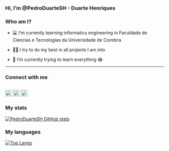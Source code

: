 ### Hi, I’m @PedroDuarteSH - Duarte Henriques

### Who am I?
- 💻 I’m currently learning informatics engineering in Faculdade de Ciencias e Tecnologias da Universidade de Coimbra

- 🧑‍🎓 I try to do my best in all projects I am into

- 📖 I’m currently trying to learn everything 😂

---
### Connect with me

[<img align="left" alt="PedroDuarteSH | LinkedIn" width="22px" style="color:red" src="https://cdn.jsdelivr.net/npm/simple-icons@v3/icons/linkedin.svg" />][linkedin]
[<img align="left" alt="PedroDuarteSH | Instagram" width="22px" src="https://cdn.jsdelivr.net/npm/simple-icons@v3/icons/instagram.svg" />][instagram]
[<img align="left" alt="PedroDuarteSH | Email" width="22px" src="https://cdn.jsdelivr.net/npm/@internetarchive/icon-email@1.3.2/email.svg" />][email]
<br>
---
### My stats
[![PedroDuarteSH GitHub stats](https://github-readme-stats.vercel.app/api?username=PedroDuarteSH&count_private=true&show_icons=true&theme=radical)]()


### My languages
[![Top Langs](https://github-readme-stats.vercel.app/api/top-langs/?username=PedroDuarteSH&exclude_repo=Smartphone-Based-Recognition-of-Human-Activities-and-Postural-Transitions&layout=compact&langs_count=10&theme=radical)]()


[instagram]: https://www.instagram.com/pedro_._duarte/
[linkedin]: https://www.linkedin.com/in/pedro-duarte-henriques-0aa755210/
[email]: mailto:pedroduartesh@gmail.com 


<!---
PedroDuarteSH/PedroDuarteSH is a ✨ special ✨ repository because its `README.md` (this file) appears on your GitHub profile.
You can click the Preview link to take a look at your changes.
--->
